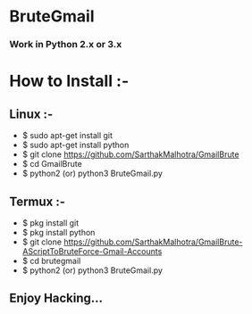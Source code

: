 # BruteGmail

### Work in Python 2.x or 3.x

# How to Install :-

## Linux :-
* $ sudo apt-get install git
* $ sudo apt-get install python
* $ git clone https://github.com/SarthakMalhotra/GmailBrute
* $ cd GmailBrute
* $ python2 (or) python3 BruteGmail.py

## Termux :-
* $ pkg install git
* $ pkg install python
* $ git clone https://github.com/SarthakMalhotra/GmailBrute-AScriptToBruteForce-Gmail-Accounts
* $ cd brutegmail
* $ python2 (or) python3 BruteGmail.py


## Enjoy Hacking... 
